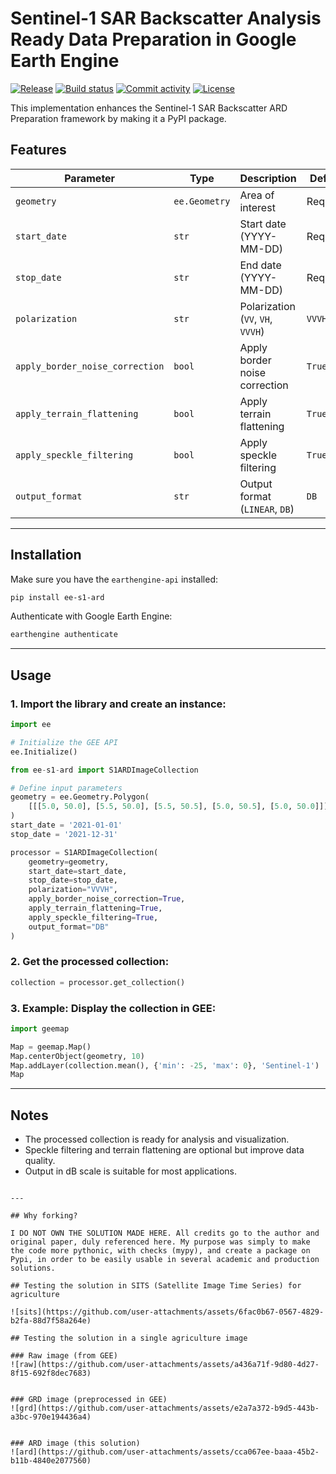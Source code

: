 # Sentinel-1 SAR Backscatter Analysis Ready Data Preparation in Google Earth Engine

[![Release](https://img.shields.io/github/v/release/mateuspinto/ee-s1-ard)](https://img.shields.io/github/v/release/mateuspinto/ee-s1-ard)
[![Build status](https://img.shields.io/github/actions/workflow/status/mateuspinto/ee-s1-ard/main.yml?branch=main)](https://github.com/mateuspinto/ee-s1-ard/actions/workflows/main.yml?query=branch%3Amain)
[![Commit activity](https://img.shields.io/github/commit-activity/m/mateuspinto/ee-s1-ard)](https://img.shields.io/github/commit-activity/m/mateuspinto/ee-s1-ard)
[![License](https://img.shields.io/github/license/mateuspinto/ee-s1-ard)](https://img.shields.io/github/license/mateuspinto/ee-s1-ard)

This implementation enhances the Sentinel-1 SAR Backscatter ARD Preparation framework by making it a PyPI package.

## Features
| Parameter | Type | Description | Default |
|-----------|------|-------------|---------|
| `geometry` | `ee.Geometry` | Area of interest | Required |
| `start_date` | `str` | Start date (YYYY-MM-DD) | Required |
| `stop_date` | `str` | End date (YYYY-MM-DD) | Required |
| `polarization` | `str` | Polarization (`VV`, `VH`, `VVVH`) | `VVVH` |
| `apply_border_noise_correction` | `bool` | Apply border noise correction | `True` |
| `apply_terrain_flattening` | `bool` | Apply terrain flattening | `True` |
| `apply_speckle_filtering` | `bool` | Apply speckle filtering | `True` |
| `output_format` | `str` | Output format (`LINEAR`, `DB`) | `DB` |

---

## Installation
Make sure you have the `earthengine-api` installed:

```bash
pip install ee-s1-ard
```

Authenticate with Google Earth Engine:

```bash
earthengine authenticate
```

---

## Usage

### 1. Import the library and create an instance:
```python
import ee

# Initialize the GEE API
ee.Initialize()

from ee-s1-ard import S1ARDImageCollection

# Define input parameters
geometry = ee.Geometry.Polygon(
    [[[5.0, 50.0], [5.5, 50.0], [5.5, 50.5], [5.0, 50.5], [5.0, 50.0]]]
)
start_date = '2021-01-01'
stop_date = '2021-12-31'

processor = S1ARDImageCollection(
    geometry=geometry,
    start_date=start_date,
    stop_date=stop_date,
    polarization="VVVH",
    apply_border_noise_correction=True,
    apply_terrain_flattening=True,
    apply_speckle_filtering=True,
    output_format="DB"
)
```

### 2. Get the processed collection:
```python
collection = processor.get_collection()
```

### 3. Example: Display the collection in GEE:
```python
import geemap

Map = geemap.Map()
Map.centerObject(geometry, 10)
Map.addLayer(collection.mean(), {'min': -25, 'max': 0}, 'Sentinel-1')
Map
```

---

## Notes
- The processed collection is ready for analysis and visualization.
- Speckle filtering and terrain flattening are optional but improve data quality.
- Output in dB scale is suitable for most applications.
```

---

## Why forking?

I DO NOT OWN THE SOLUTION MADE HERE. All credits go to the author and original paper, duly referenced here. My purpose was simply to make the code more pythonic, with checks (mypy), and create a package on Pypi, in order to be easily usable in several academic and production solutions.

## Testing the solution in SITS (Satellite Image Time Series) for agriculture

![sits](https://github.com/user-attachments/assets/6fac0b67-0567-4829-b2fa-88d7f58a264e)

## Testing the solution in a single agriculture image

### Raw image (from GEE)
![raw](https://github.com/user-attachments/assets/a436a71f-9d80-4d27-8f15-692f8dec7683)


### GRD image (preprocessed in GEE)
![grd](https://github.com/user-attachments/assets/e2a7a372-b9d5-443b-a3bc-970e194436a4)


### ARD image (this solution)
![ard](https://github.com/user-attachments/assets/cca067ee-baaa-45b2-b11b-4840e2077560)
